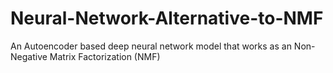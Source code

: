 # Neural-Network-Alternative-to-NMF

An Autoencoder based deep neural network model that works as an Non-Negative Matrix Factorization (NMF)

